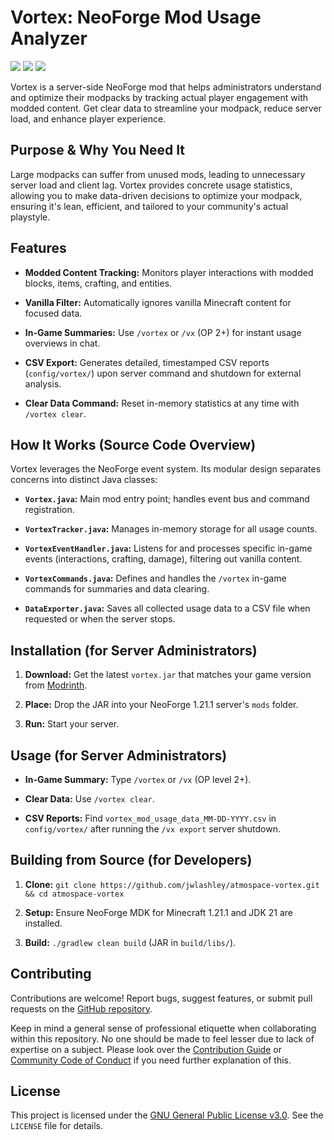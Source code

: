 # Vortex: NeoForge Mod Usage Analyzer 
<p align="left">
  <a href="https://github.com/jwlashley/atmospace-vortex"><img src="https://badgen.net/badge/Development/Active/green" /></a>
  <a href=""><img src="https://badgen.net/badge/Stable/1.1.4/blue" /></a>
  <a href="https://www.gnu.org/licenses/gpl-3.0.en.html"><img src="https://badgen.net/badge/License/GPL3/red" /></a>
  
</p>

Vortex is a server-side NeoForge mod that helps administrators understand and optimize their modpacks by tracking actual player engagement with modded content. Get clear data to streamline your modpack, reduce server load, and enhance player experience.

## Purpose & Why You Need It

Large modpacks can suffer from unused mods, leading to unnecessary server load and client lag. Vortex provides concrete usage statistics, allowing you to make data-driven decisions to optimize your modpack, ensuring it's lean, efficient, and tailored to your community's actual playstyle.

## Features

* **Modded Content Tracking:** Monitors player interactions with modded blocks, items, crafting, and entities.

* **Vanilla Filter:** Automatically ignores vanilla Minecraft content for focused data.

* **In-Game Summaries:** Use `/vortex` or `/vx` (OP 2+) for instant usage overviews in chat.

* **CSV Export:** Generates detailed, timestamped CSV reports (`config/vortex/`) upon server command and shutdown for external analysis.

* **Clear Data Command:** Reset in-memory statistics at any time with `/vortex clear`.

## How It Works (Source Code Overview)

Vortex leverages the NeoForge event system. Its modular design separates concerns into distinct Java classes:

* **`Vortex.java`:** Main mod entry point; handles event bus and command registration.

* **`VortexTracker.java`:** Manages in-memory storage for all usage counts.

* **`VortexEventHandler.java`:** Listens for and processes specific in-game events (interactions, crafting, damage), filtering out vanilla content.

* **`VortexCommands.java`:** Defines and handles the `/vortex` in-game commands for summaries and data clearing.

* **`DataExporter.java`:** Saves all collected usage data to a CSV file when requested or when the server stops.

## Installation (for Server Administrators)

1.  **Download:** Get the latest `vortex.jar` that matches your game version from [Modrinth](https://modrinth.com/mod/atmospace-vortex).

3.  **Place:** Drop the JAR into your NeoForge 1.21.1 server's `mods` folder.

4.  **Run:** Start your server.

## Usage (for Server Administrators)

* **In-Game Summary:** Type `/vortex` or `/vx` (OP level 2+).

* **Clear Data:** Use `/vortex clear`.

* **CSV Reports:** Find `vortex_mod_usage_data_MM-DD-YYYY.csv` in `config/vortex/` after running the `/vx export` server shutdown.

## Building from Source (for Developers)

1.  **Clone:** `git clone https://github.com/jwlashley/atmospace-vortex.git && cd atmospace-vortex`

2.  **Setup:** Ensure NeoForge MDK for Minecraft 1.21.1 and JDK 21 are installed.

3.  **Build:** `./gradlew clean build` (JAR in `build/libs/`).

## Contributing

Contributions are welcome! Report bugs, suggest features, or submit pull requests on the [GitHub repository](https://github.com/jwlashley/atmospace-vortex).

Keep in mind a general sense of professional etiquette when collaborating within this repository. No one should be made to feel lesser due to lack of expertise on a subject.
Please look over the [Contribution Guide](https://github.com/jwlashley/atmospace-vortex/blob/main/CONTRIBUTING.md) or [Community Code of Conduct](https://github.com/jwlashley/atmospace-vortex/tree/main?tab=coc-ov-file) if you need further explanation of this.

## License

This project is licensed under the [GNU General Public License v3.0](https://www.gnu.org/licenses/gpl-3.0.en.html). See the `LICENSE` file for details.
